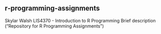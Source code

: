 r‑programming-assignments
-------------------------

Skylar Walsh
LIS4370 - Introduction to R Programming
Brief description (“Repository for R Programming Assignments”)
